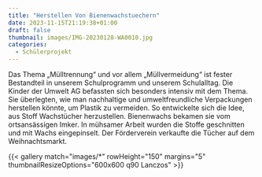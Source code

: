 ```yaml
---
title: "Herstellen Von Bienenwachstuechern"
date: 2023-11-15T21:19:38+01:00
draft: false
thumbnail: images/IMG-20230128-WA0010.jpg
categories:
  - Schülerprojekt
---
```


Das Thema „Mülltrennung“ und vor allem „Müllvermeidung“ ist fester Bestandteil in unserem Schulprogramm und unserem Schulalltag. Die Kinder der Umwelt AG befassten sich besonders intensiv mit dem Thema. Sie überlegten, wie man nachhaltige und umweltfreundliche Verpackungen herstellen könnte, um Plastik zu vermeiden. So entwickelte sich die Idee, aus Stoff Wachstücher herzustellen. Bienenwachs bekamen sie vom ortsansässigen Imker. In mühsamer Arbeit wurden die Stoffe geschnitten und mit Wachs eingepinselt. Der Förderverein verkaufte die Tücher auf dem Weihnachtsmarkt.

{{< gallery match="images/*" rowHeight="150" margins="5" thumbnailResizeOptions="600x600 q90 Lanczos" >}}
